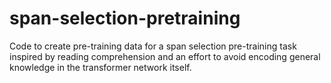 # span-selection-pretraining
Code to create pre-training data for a span selection pre-training task inspired by reading comprehension and an effort to avoid encoding general knowledge in the transformer network itself.
